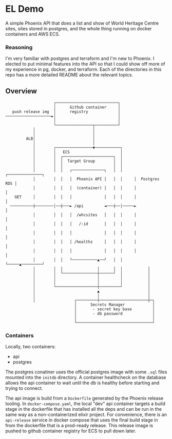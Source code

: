 # EL Demo

A simple Phoenix API that does a list and show of World Heritage Centre sites, sites stored in postgres, and the whole thing running on docker containers and AWS ECS.

### Reasoning

I'm very familiar with postgres and terraform and I'm new to Phoenix. I elected to put minimal features into the API so that I could show off more of my experience in pg, docker, and terraform. Each of the directories in this repo has a more detailed README about the relevant topics.

## Overview

```
                     ┌───────────────────────────┐                       
                     │      Github container     │                       
   push release img  │      registry             │                       
────────────────────►│                           │                       
                     │                           │                       
                     └────────────────┬──────────┘                       
            │                         │                                  
            │                         │                                  
         ALB│                         │                                  
            │                         │                                  
            │        ┌────────────────▼───────────┐                      
            │        │   ECS                      │                      
            │        │  ┌──────────────────────┐  │                      
            │        │  │  Target Group        │  │                      
            │        │  │                      │  │                      
            │        │  │   ┌──────────────┐   │  │     ┌───────────────┐
            │        │  │   │  Phoenix API │   │  │     │  Postgres RDS │
            │        │  │   │  (container) │   │  │     │               │
    GET     │        │  │   │              │   │  │     │               │
  ──────────┼────────│──┼───► /api         ◄───┼──│─────►               │
            │        │  │   │  /whcsites   │   │  │     │               │
            │        │  │   │   /:id       │   │  │     │               │
            │        │  │   │              │   │  │     │               │
            │        │  │   │ /healthz     │   │  │     │               │
            │        │  │   │              │   │  │     │               │
            │        │  │   └───────────▲──┘   │  │     └─────▲─────────┘
            │        │  │               │      │  │           │          
            │        │  └───────────────┼──────┘  │           │          
            │        │                  │         │           │          
            │        │                  │         │           │          
            │        └──────────────────┼─────────┘           │          
            │                           ▲                     │          
            │                           │                     │          
            │                 ┌─────────┼─────────────────────┼─┐        
                              │      Secrets Manager            │        
                              │       - secret key base         │        
                              │       - db password             │        
                              │                                 │        
                              └─────────────────────────────────┘        
```

### Containers

Locally, two containers:

- api
- postgres

The postgres conatiner uses the official postgres image with some `.sql` files mounted into the `initdb` directory. A container healthcheck on the database allows the api container to wait until the db is healthy before starting and trying to connect.

The api image is build from a `Dockerfile` generated by the Phoenix release tooling. In `docker-compose.yaml`, the local "dev" api container targets a build stage in the dockerfile that has installed all the deps and can be run in the same way as a non-containerized elixir project. For convenience, there is an `api-release` service in docker compose that uses the final build stage in from the dockerfile that is a prod-ready release. This release image is pushed to github container registry for ECS to pull down later.